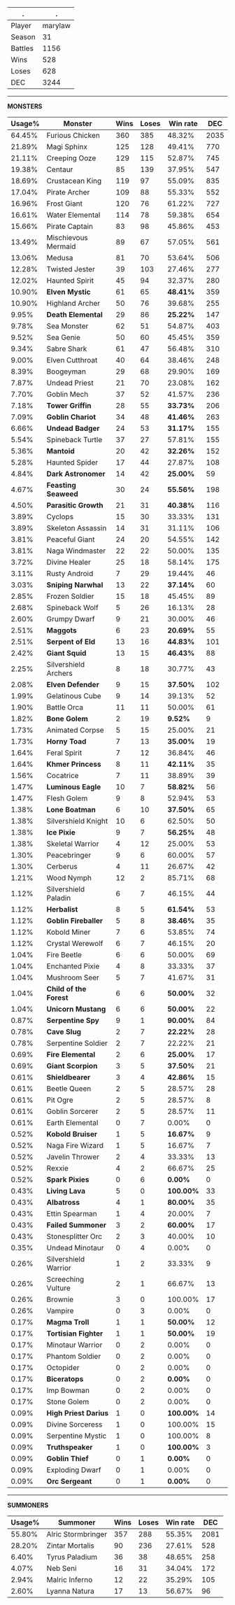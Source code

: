 .|.
|-|-
Player|marylaw
Season|31
Battles|1156
Wins|528
Loses|628
DEC|3244

---
**MONSTERS**

Usage%|Monster|Wins|Loses|Win rate|DEC|
-|-|-|-|-|-|
64.45%|Furious Chicken|360|385|48.32%|2035|
21.89%|Magi Sphinx|125|128|49.41%|770|
21.11%|Creeping Ooze|129|115|52.87%|745|
19.38%|Centaur|85|139|37.95%|547|
18.69%|Crustacean King|119|97|55.09%|835|
17.04%|Pirate Archer|109|88|55.33%|552|
16.96%|Frost Giant|120|76|61.22%|727|
16.61%|Water Elemental|114|78|59.38%|654|
15.66%|Pirate Captain|83|98|45.86%|453|
13.49%|Mischievous Mermaid|89|67|57.05%|561|
13.06%|Medusa|81|70|53.64%|506|
12.28%|Twisted Jester|39|103|27.46%|277|
12.02%|Haunted Spirit|45|94|32.37%|280|
10.90%|**Elven Mystic**|61|65|**48.41%**|359|
10.90%|Highland Archer|50|76|39.68%|255|
9.95%|**Death Elemental**|29|86|**25.22%**|147|
9.78%|Sea Monster|62|51|54.87%|403|
9.52%|Sea Genie|50|60|45.45%|359|
9.34%|Sabre Shark|61|47|56.48%|310|
9.00%|Elven Cutthroat|40|64|38.46%|248|
8.39%|Boogeyman|29|68|29.90%|169|
7.87%|Undead Priest|21|70|23.08%|162|
7.70%|Goblin Mech|37|52|41.57%|236|
7.18%|**Tower Griffin**|28|55|**33.73%**|206|
7.09%|**Goblin Chariot**|34|48|**41.46%**|263|
6.66%|**Undead Badger**|24|53|**31.17%**|155|
5.54%|Spineback Turtle|37|27|57.81%|155|
5.36%|**Mantoid**|20|42|**32.26%**|152|
5.28%|Haunted Spider|17|44|27.87%|108|
4.84%|**Dark Astronomer**|14|42|**25.00%**|59|
4.67%|**Feasting Seaweed**|30|24|**55.56%**|198|
4.50%|**Parasitic Growth**|21|31|**40.38%**|116|
3.89%|Cyclops|15|30|33.33%|131|
3.89%|Skeleton Assassin|14|31|31.11%|106|
3.81%|Peaceful Giant|24|20|54.55%|142|
3.81%|Naga Windmaster|22|22|50.00%|135|
3.72%|Divine Healer|25|18|58.14%|175|
3.11%|Rusty Android|7|29|19.44%|46|
3.03%|**Sniping Narwhal**|13|22|**37.14%**|60|
2.85%|Frozen Soldier|15|18|45.45%|89|
2.68%|Spineback Wolf|5|26|16.13%|28|
2.60%|Grumpy Dwarf|9|21|30.00%|46|
2.51%|**Maggots**|6|23|**20.69%**|55|
2.51%|**Serpent of Eld**|13|16|**44.83%**|101|
2.42%|**Giant Squid**|13|15|**46.43%**|88|
2.25%|Silvershield Archers|8|18|30.77%|43|
2.08%|**Elven Defender**|9|15|**37.50%**|102|
1.99%|Gelatinous Cube|9|14|39.13%|52|
1.90%|Battle Orca|11|11|50.00%|61|
1.82%|**Bone Golem**|2|19|**9.52%**|9|
1.73%|Animated Corpse|5|15|25.00%|21|
1.73%|**Horny Toad**|7|13|**35.00%**|19|
1.64%|Feral Spirit|7|12|36.84%|46|
1.64%|**Khmer Princess**|8|11|**42.11%**|35|
1.56%|Cocatrice|7|11|38.89%|39|
1.47%|**Luminous Eagle**|10|7|**58.82%**|56|
1.47%|Flesh Golem|9|8|52.94%|53|
1.38%|**Lone Boatman**|6|10|**37.50%**|65|
1.38%|Silvershield Knight|10|6|62.50%|50|
1.38%|**Ice Pixie**|9|7|**56.25%**|48|
1.38%|Skeletal Warrior|4|12|25.00%|53|
1.30%|Peacebringer|9|6|60.00%|57|
1.30%|Cerberus|4|11|26.67%|42|
1.21%|Wood Nymph|12|2|85.71%|68|
1.12%|Silvershield Paladin|6|7|46.15%|44|
1.12%|**Herbalist**|8|5|**61.54%**|53|
1.12%|**Goblin Fireballer**|5|8|**38.46%**|35|
1.12%|Kobold Miner|7|6|53.85%|74|
1.12%|Crystal Werewolf|6|7|46.15%|20|
1.04%|Fire Beetle|6|6|50.00%|69|
1.04%|Enchanted Pixie|4|8|33.33%|37|
1.04%|Mushroom Seer|5|7|41.67%|31|
1.04%|**Child of the Forest**|6|6|**50.00%**|32|
1.04%|**Unicorn Mustang**|6|6|**50.00%**|22|
0.87%|**Serpentine Spy**|9|1|**90.00%**|84|
0.78%|**Cave Slug**|2|7|**22.22%**|28|
0.78%|Serpentine Soldier|2|7|22.22%|21|
0.69%|**Fire Elemental**|2|6|**25.00%**|17|
0.69%|**Giant Scorpion**|3|5|**37.50%**|21|
0.61%|**Shieldbearer**|3|4|**42.86%**|15|
0.61%|Beetle Queen|2|5|28.57%|28|
0.61%|Pit Ogre|2|5|28.57%|8|
0.61%|Goblin Sorcerer|2|5|28.57%|11|
0.61%|Earth Elemental|0|7|0.00%|0|
0.52%|**Kobold Bruiser**|1|5|**16.67%**|9|
0.52%|Naga Fire Wizard|1|5|16.67%|7|
0.52%|Javelin Thrower|2|4|33.33%|13|
0.52%|Rexxie|4|2|66.67%|25|
0.52%|**Spark Pixies**|0|6|**0.00%**|0|
0.43%|**Living Lava**|5|0|**100.00%**|33|
0.43%|**Albatross**|4|1|**80.00%**|35|
0.43%|Ettin Spearman|1|4|20.00%|7|
0.43%|**Failed Summoner**|3|2|**60.00%**|17|
0.43%|Stonesplitter Orc|2|3|40.00%|10|
0.35%|Undead Minotaur|0|4|0.00%|0|
0.26%|Silvershield Warrior|1|2|33.33%|9|
0.26%|Screeching Vulture|2|1|66.67%|13|
0.26%|Brownie|3|0|100.00%|17|
0.26%|Vampire|0|3|0.00%|0|
0.17%|**Magma Troll**|1|1|**50.00%**|12|
0.17%|**Tortisian Fighter**|1|1|**50.00%**|19|
0.17%|Minotaur Warrior|0|2|0.00%|0|
0.17%|Phantom Soldier|0|2|0.00%|0|
0.17%|Octopider|0|2|0.00%|0|
0.17%|**Biceratops**|0|2|**0.00%**|0|
0.17%|Imp Bowman|0|2|0.00%|0|
0.17%|Stone Golem|0|2|0.00%|0|
0.09%|**High Priest Darius**|1|0|**100.00%**|14|
0.09%|Divine Sorceress|1|0|100.00%|15|
0.09%|Serpentine Mystic|1|0|100.00%|8|
0.09%|**Truthspeaker**|1|0|**100.00%**|3|
0.09%|**Goblin Thief**|0|1|**0.00%**|0|
0.09%|Exploding Dwarf|0|1|0.00%|0|
0.09%|**Orc Sergeant**|0|1|**0.00%**|0|

---
**SUMMONERS**

Usage%|Summoner|Wins|Loses|Win rate|DEC|
-|-|-|-|-|-|
55.80%|Alric Stormbringer|357|288|55.35%|2081|
28.20%|Zintar Mortalis|90|236|27.61%|528|
6.40%|Tyrus Paladium|36|38|48.65%|258|
4.07%|Neb Seni|16|31|34.04%|172|
2.94%|Malric Inferno|12|22|35.29%|105|
2.60%|Lyanna Natura|17|13|56.67%|96|
